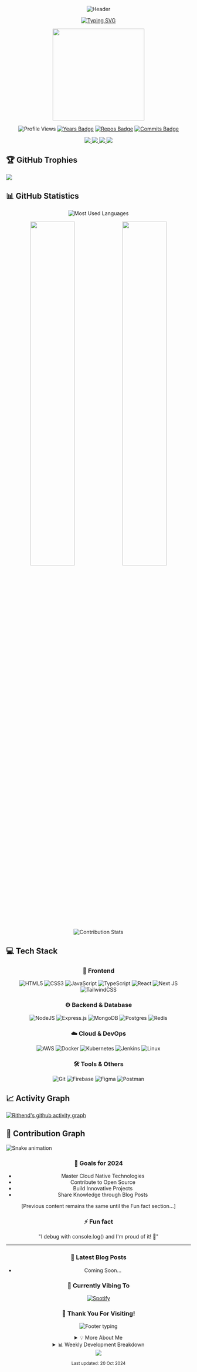 <div align="center">

![Header](https://capsule-render.vercel.app/api?type=waving&color=gradient&height=300&section=header&text=Rithend%20Sushanth&fontSize=90&animation=fadeIn)

[![Typing SVG](https://readme-typing-svg.demolab.com?font=Fira+Code&weight=600&size=24&duration=4000&pause=1000&color=36BCF7FF&center=true&vCenter=true&width=435&lines=Full-Stack+Web+Developer;DevOps+Enthusiast;AWS+Cloud+Practitioner;Open+Source+Contributor)](https://git.io/typing-svg)

<img width="250" src="https://camo.githubusercontent.com/8bf6f6d78abc81fcf9c49f10649423e73ea44bc248e83aaae8759d401c829a84/68747470733a2f2f70687973696373677572756b756c2e66696c65732e776f726470726573732e636f6d2f323031392f30322f6368617261637465722d312e676966">

</div>

<div align="center">
  
![Profile Views](https://komarev.com/ghpvc/?username=rithendsushanth&color=blueviolet&style=for-the-badge)
[![Years Badge](https://badges.pufler.dev/years/rithendsushanth?style=for-the-badge)](https://badges.pufler.dev)
[![Repos Badge](https://badges.pufler.dev/repos/rithendsushanth?style=for-the-badge)](https://badges.pufler.dev)
[![Commits Badge](https://badges.pufler.dev/commits/monthly/rithendsushanth?style=for-the-badge)](https://badges.pufler.dev)

</div>

<p align="center">
  <a href="mailto:rithend21@gmail.com">
    <img src="https://img.shields.io/badge/Gmail-333333?style=for-the-badge&logo=gmail&logoColor=red" />
  </a>
  <a href="https://linkedin.com/in/rithend-sushanth-40430b248/">
    <img src="https://img.shields.io/badge/LinkedIn-0077B5?style=for-the-badge&logo=linkedin&logoColor=white" />
  </a>
  <a href="https://twitter.com/rithend21">
    <img src="https://img.shields.io/badge/Twitter-1DA1F2?style=for-the-badge&logo=twitter&logoColor=white" />
  </a>
  <a href="https://instagram.com/rithend_21">
    <img src="https://img.shields.io/badge/Instagram-E4405F?style=for-the-badge&logo=instagram&logoColor=white" />
  </a>
</p>

## 🏆 GitHub Trophies
![](https://github-profile-trophy.vercel.app/?username=rithendsushanth&theme=radical&no-frame=true&no-bg=false&margin-w=4&row=1)

## 📊 GitHub Statistics

<p align="center">
  <img src="https://github-readme-stats.vercel.app/api/top-langs?username=rithendsushanth&show_icons=true&locale=en&layout=compact&theme=radical&hide_border=true" alt="Most Used Languages" />
</p>

<p align="center">
  <img width="49%" src="https://github-readme-stats.vercel.app/api?username=rithendsushanth&show_icons=true&theme=radical&hide_border=true&include_all_commits=true&count_private=true" />
  <img width="49%" src="https://github-readme-streak-stats.herokuapp.com/?user=rithendsushanth&theme=radical&hide_border=true" />
</p>

<p align="center">
  <img src="https://github-contributor-stats.vercel.app/api?username=rithendsushanth&limit=5&theme=radical&combine_all_yearly_contributions=true&hide_border=true" alt="Contribution Stats" />
</p>

## 💻 Tech Stack

<div align="center">

### 🎨 Frontend
![HTML5](https://img.shields.io/badge/html5-%23E34F26.svg?style=for-the-badge&logo=html5&logoColor=white)
![CSS3](https://img.shields.io/badge/css3-%231572B6.svg?style=for-the-badge&logo=css3&logoColor=white)
![JavaScript](https://img.shields.io/badge/javascript-%23323330.svg?style=for-the-badge&logo=javascript&logoColor=%23F7DF1E)
![TypeScript](https://img.shields.io/badge/typescript-%23007ACC.svg?style=for-the-badge&logo=typescript&logoColor=white)
![React](https://img.shields.io/badge/react-%2320232a.svg?style=for-the-badge&logo=react&logoColor=%2361DAFB)
![Next JS](https://img.shields.io/badge/Next-black?style=for-the-badge&logo=next.js&logoColor=white)
![TailwindCSS](https://img.shields.io/badge/tailwindcss-%2338B2AC.svg?style=for-the-badge&logo=tailwind-css&logoColor=white)

### ⚙️ Backend & Database
![NodeJS](https://img.shields.io/badge/node.js-6DA55F?style=for-the-badge&logo=node.js&logoColor=white)
![Express.js](https://img.shields.io/badge/express.js-%23404d59.svg?style=for-the-badge&logo=express&logoColor=%2361DAFB)
![MongoDB](https://img.shields.io/badge/MongoDB-%234ea94b.svg?style=for-the-badge&logo=mongodb&logoColor=white)
![Postgres](https://img.shields.io/badge/postgres-%23316192.svg?style=for-the-badge&logo=postgresql&logoColor=white)
![Redis](https://img.shields.io/badge/redis-%23DD0031.svg?style=for-the-badge&logo=redis&logoColor=white)

### ☁️ Cloud & DevOps
![AWS](https://img.shields.io/badge/AWS-%23FF9900.svg?style=for-the-badge&logo=amazon-aws&logoColor=white)
![Docker](https://img.shields.io/badge/docker-%230db7ed.svg?style=for-the-badge&logo=docker&logoColor=white)
![Kubernetes](https://img.shields.io/badge/kubernetes-%23326ce5.svg?style=for-the-badge&logo=kubernetes&logoColor=white)
![Jenkins](https://img.shields.io/badge/jenkins-%232C5263.svg?style=for-the-badge&logo=jenkins&logoColor=white)
![Linux](https://img.shields.io/badge/Linux-FCC624?style=for-the-badge&logo=linux&logoColor=black)

### 🛠 Tools & Others
![Git](https://img.shields.io/badge/git-%23F05033.svg?style=for-the-badge&logo=git&logoColor=white)
![Firebase](https://img.shields.io/badge/firebase-%23039BE5.svg?style=for-the-badge&logo=firebase)
![Figma](https://img.shields.io/badge/figma-%23F24E1E.svg?style=for-the-badge&logo=figma&logoColor=white)
![Postman](https://img.shields.io/badge/Postman-FF6C37?style=for-the-badge&logo=postman&logoColor=white)

</div>

## 📈 Activity Graph
[![Rithend's github activity graph](https://github-readme-activity-graph.vercel.app/graph?username=rithendsushanth&custom_title=Rithend's%20Contribution%20Graph&theme=tokyo-night&bg_color=0D1117&hide_border=true&line=5BCDEC&point=FFFFFF&area=true)](https://github.com/ashutosh00710/github-readme-activity-graph)

## 🐍 Contribution Graph
![Snake animation](https://github.com/{rithendsushanth}/{rithendsushanth}/blob/output/github-contribution-grid-snake.svg)

<div align="center">
  
### 🎯 Goals for 2024
- Master Cloud Native Technologies
- Contribute to Open Source
- Build Innovative Projects
- Share Knowledge through Blog Posts

[Previous content remains the same until the Fun fact section...]

### ⚡ Fun fact 
"I debug with console.log() and I'm proud of it! 🎯"

</div>

---
<div align="center">

### 📝 Latest Blog Posts
<!-- BLOG-POST-LIST:START -->
- Coming Soon...
<!-- BLOG-POST-LIST:END -->

### 🎵 Currently Vibing To
[![Spotify](https://novatorem-spotify-playing.vercel.app/api/spotify)](https://open.spotify.com/user/YOUR_SPOTIFY_ID)

### 💖 Thank You For Visiting!
<p align="center">
  <img src="https://readme-typing-svg.demolab.com?font=Fira+Code&duration=3000&pause=1000&color=36BCF7FF&center=true&vCenter=true&width=435&lines=Hope+you+found+something+interesting!;Feel+free+to+connect+with+me.;Let's+create+amazing+things+together!" alt="Footer typing" />
</p>

<details>
<summary>💡 More About Me</summary>
<br>
  
- 🔭 Currently working on: **Cloud Native Applications**
- 🌱 Learning: **Kubernetes**, **AWS Solutions Architecture**
- 👯 Looking to collaborate on: **Open Source Projects**
- 💬 Ask me about: **Web Development**, **Cloud Architecture**, **DevOps**
- 🎮 When not coding: **Gaming**, **Reading Tech Blogs**, **Contributing to Open Source**
  
</details>

<details>
<summary>📊 Weekly Development Breakdown</summary>
<br>

```text
JavaScript   12 hrs 24 mins  ███████████░░░░░░  45.2%
TypeScript   8 hrs 15 mins   ███████░░░░░░░░░░  30.1%
Docker       4 hrs 12 mins   ████░░░░░░░░░░░░░  15.3%
YAML         1 hr 45 mins    ██░░░░░░░░░░░░░░░   6.4%
Other        49 mins         █░░░░░░░░░░░░░░░░   3.0%
```

</details>

<img src="https://capsule-render.vercel.app/api?type=waving&color=gradient&height=100&section=footer"/>

<sub>Last updated: 20 Oct 2024</sub>

</div>
